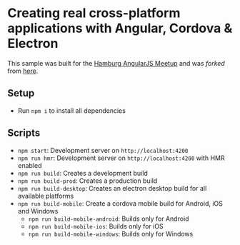 # Creating real cross-platform applications with Angular, Cordova & Electron

This sample was built for the [Hamburg AngularJS Meetup](https://www.meetup.com/Hamburg-AngularJS-Meetup/events/234414340/) and was _forked_ from [here](https://github.com/thinktecture/windows-developer-cross-platform-article-series).

## Setup

* Run `npm i` to install all dependencies

## Scripts

* `npm start`: Development server on `http://localhost:4200`
* `npm run hmr`: Development server on `http://localhost:4200` with HMR enabled
* `npm run build`: Creates a development build
* `npm run build-prod`: Creates a production build
* `npm run build-desktop`: Creates an electron desktop build for all available platforms
* `npm run build-mobile`: Create a cordova mobile build for Android, iOS and Windows
  * `npm run build-mobile-android`: Builds only for Android
  * `npm run build-mobile-ios`: Builds only for iOS
  * `npm run build-mobile-windows`: Builds only for Windows
